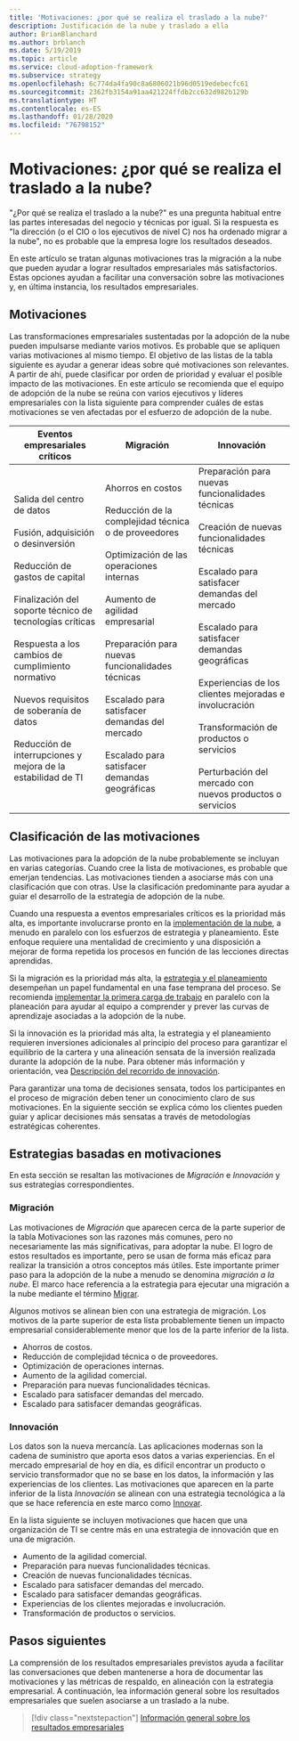 ```yaml
---
title: 'Motivaciones: ¿por qué se realiza el traslado a la nube?'
description: Justificación de la nube y traslado a ella
author: BrianBlanchard
ms.author: brblanch
ms.date: 5/19/2019
ms.topic: article
ms.service: cloud-adoption-framework
ms.subservice: strategy
ms.openlocfilehash: 6c774da4fa90c8a6806021b96d0519edebecfc61
ms.sourcegitcommit: 2362fb3154a91aa421224ffdb2cc632d982b129b
ms.translationtype: HT
ms.contentlocale: es-ES
ms.lasthandoff: 01/28/2020
ms.locfileid: "76798152"
---
```

<!-- markdownlint-disable MD026 -->

# <a name="motivations-why-are-we-moving-to-the-cloud"></a>Motivaciones: ¿por qué se realiza el traslado a la nube?

"¿Por qué se realiza el traslado a la nube?" es una pregunta habitual entre las partes interesadas del negocio y técnicas por igual. Si la respuesta es "la dirección (o el CIO o los ejecutivos de nivel C) nos ha ordenado migrar a la nube", no es probable que la empresa logre los resultados deseados.

En este artículo se tratan algunas motivaciones tras la migración a la nube que pueden ayudar a lograr resultados empresariales más satisfactorios. Estas opciones ayudan a facilitar una conversación sobre las motivaciones y, en última instancia, los resultados empresariales.

## <a name="motivations"></a>Motivaciones

Las transformaciones empresariales sustentadas por la adopción de la nube pueden impulsarse mediante varios motivos. Es probable que se apliquen varias motivaciones al mismo tiempo. El objetivo de las listas de la tabla siguiente es ayudar a generar ideas sobre qué motivaciones son relevantes. A partir de ahí, puede clasificar por orden de prioridad y evaluar el posible impacto de las motivaciones. En este artículo se recomienda que el equipo de adopción de la nube se reúna con varios ejecutivos y líderes empresariales con la lista siguiente para comprender cuáles de estas motivaciones se ven afectadas por el esfuerzo de adopción de la nube.

<!-- markdownlint-disable MD033 -->

| Eventos empresariales críticos | Migración | Innovación |
|---|---|---|
| Salida del centro de datos<br/><br/>Fusión, adquisición o desinversión<br/><br/>Reducción de gastos de capital<br/><br/>Finalización del soporte técnico de tecnologías críticas<br/><br/>Respuesta a los cambios de cumplimiento normativo<br/><br/>Nuevos requisitos de soberanía de datos<br/><br/>Reducción de interrupciones y mejora de la estabilidad de TI | Ahorros en costos<br/><br/>Reducción de la complejidad técnica o de proveedores<br/><br/>Optimización de las operaciones internas<br/><br/>Aumento de agilidad empresarial<br/><br/>Preparación para nuevas funcionalidades técnicas<br/><br/>Escalado para satisfacer demandas del mercado<br/><br/>Escalado para satisfacer demandas geográficas | Preparación para nuevas funcionalidades técnicas<br/><br/>Creación de nuevas funcionalidades técnicas<br/><br/>Escalado para satisfacer demandas del mercado<br/><br/>Escalado para satisfacer demandas geográficas<br/><br/>Experiencias de los clientes mejoradas e involucración<br/><br/>Transformación de productos o servicios<br/><br/>Perturbación del mercado con nuevos productos o servicios |

## <a name="classify-your-motivations"></a>Clasificación de las motivaciones

Las motivaciones para la adopción de la nube probablemente se incluyan en varias categorías. Cuando cree la lista de motivaciones, es probable que emerjan tendencias. Las motivaciones tienden a asociarse más con una clasificación que con otras. Use la clasificación predominante para ayudar a guiar el desarrollo de la estrategia de adopción de la nube.

Cuando una respuesta a eventos empresariales críticos es la prioridad más alta, es importante involucrarse pronto en la [implementación de la nube](../getting-started/migrate.md#cloud-implementation), a menudo en paralelo con los esfuerzos de estrategia y planeamiento. Este enfoque requiere una mentalidad de crecimiento y una disposición a mejorar de forma repetida los procesos en función de las lecciones directas aprendidas.

Si la migración es la prioridad más alta, la [ estrategia y el planeamiento](../getting-started/migrate.md#cloud-strategy-and-planning) desempeñan un papel fundamental en una fase temprana del proceso. Se recomienda [implementar la primera carga de trabajo](../getting-started/migrate.md#cloud-implementation) en paralelo con la planeación para ayudar al equipo a comprender y prever las curvas de aprendizaje asociadas a la adopción de la nube.

Si la innovación es la prioridad más alta, la estrategia y el planeamiento requieren inversiones adicionales al principio del proceso para garantizar el equilibrio de la cartera y una alineación sensata de la inversión realizada durante la adopción de la nube. Para obtener más información y orientación, vea [Descripción del recorrido de innovación](../getting-started/innovate.md).

Para garantizar una toma de decisiones sensata, todos los participantes en el proceso de migración deben tener un conocimiento claro de sus motivaciones. En la siguiente sección se explica cómo los clientes pueden guiar y aplicar decisiones más sensatas a través de metodologías estratégicas coherentes.

## <a name="motivation-driven-strategies"></a>Estrategias basadas en motivaciones

En esta sección se resaltan las motivaciones de *Migración* e *Innovación* y sus estrategias correspondientes.

### <a name="migration"></a>Migración

Las motivaciones de *Migración* que aparecen cerca de la parte superior de la tabla Motivaciones son las razones más comunes, pero no necesariamente las más significativas, para adoptar la nube. El logro de estos resultados es importante, pero se usan de forma más eficaz para realizar la transición a otros conceptos más útiles. Este importante primer paso para la adopción de la nube a menudo se denomina *migración a la nube*. El marco hace referencia a la estrategia para ejecutar una migración a la nube mediante el término [Migrar](../getting-started/migrate.md).

Algunos motivos se alinean bien con una estrategia de migración. Los motivos de la parte superior de esta lista probablemente tienen un impacto empresarial considerablemente menor que los de la parte inferior de la lista.

- Ahorros de costos.
- Reducción de complejidad técnica o de proveedores.
- Optimización de operaciones internas.
- Aumento de la agilidad comercial.
- Preparación para nuevas funcionalidades técnicas.
- Escalado para satisfacer demandas del mercado.
- Escalado para satisfacer demandas geográficas.

### <a name="innovation"></a>Innovación

Los datos son la nueva mercancía. Las aplicaciones modernas son la cadena de suministro que aporta esos datos a varias experiencias. En el mercado empresarial de hoy en día, es difícil encontrar un producto o servicio transformador que no se base en los datos, la información y las experiencias de los clientes. Las motivaciones que aparecen en la parte inferior de la lista *Innovación* se alinean con una estrategia tecnológica a la que se hace referencia en este marco como [Innovar](../getting-started/innovate.md).

En la lista siguiente se incluyen motivaciones que hacen que una organización de TI se centre más en una estrategia de innovación que en una de migración.

- Aumento de la agilidad comercial.
- Preparación para nuevas funcionalidades técnicas.
- Creación de nuevas funcionalidades técnicas.
- Escalado para satisfacer demandas del mercado.
- Escalado para satisfacer demandas geográficas.
- Experiencias de los clientes mejoradas e involucración.
- Transformación de productos o servicios.

## <a name="next-steps"></a>Pasos siguientes

La comprensión de los resultados empresariales previstos ayuda a facilitar las conversaciones que deben mantenerse a hora de documentar las motivaciones y las métricas de respaldo, en alineación con la estrategia empresarial. A continuación, lea información general sobre los resultados empresariales que suelen asociarse a un traslado a la nube.

> [!div class="nextstepaction"]
> [Información general sobre los resultados empresariales](./business-outcomes/index.md)

